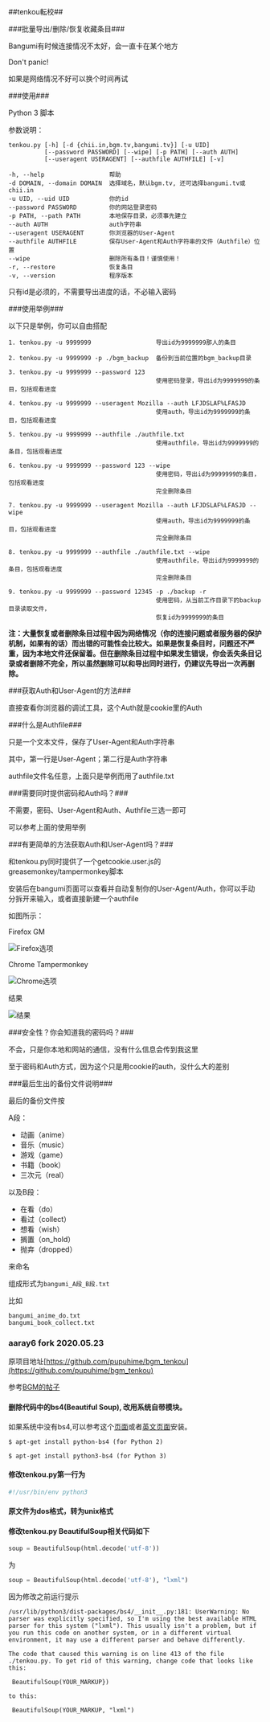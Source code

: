 ##tenkou転校##

###批量导出/删除/恢复收藏条目###

Bangumi有时候连接情况不太好，会一直卡在某个地方

Don't panic!

如果是网络情况不好可以换个时间再试

###使用###

Python 3 脚本

参数说明：

```
tenkou.py [-h] [-d {chii.in,bgm.tv,bangumi.tv}] [-u UID]
          [--password PASSWORD] [--wipe] [-p PATH] [--auth AUTH]
          [--useragent USERAGENT] [--authfile AUTHFILE] [-v]
```

```
-h, --help                  帮助
-d DOMAIN, --domain DOMAIN  选择域名，默认bgm.tv, 还可选择bangumi.tv或chii.in
-u UID, --uid UID           你的id
--password PASSWORD         你的网站登录密码
-p PATH, --path PATH        本地保存目录，必须事先建立
--auth AUTH                 auth字符串
--useragent USERAGENT       你浏览器的User-Agent
--authfile AUTHFILE         保存User-Agent和Auth字符串的文件（Authfile）位置
--wipe                      删除所有条目！谨慎使用！
-r, --restore               恢复条目
-v, --version               程序版本
```

只有id是必须的，不需要导出进度的话，不必输入密码

###使用举例###

以下只是举例，你可以自由搭配

```
1. tenkou.py -u 9999999                  导出id为9999999那人的条目

2. tenkou.py -u 9999999 -p ./bgm_backup  备份到当前位置的bgm_backup目录

3. tenkou.py -u 9999999 --password 123
                                         使用密码登录，导出id为9999999的条目，包括观看进度

4. tenkou.py -u 9999999 --useragent Mozilla --auth LFJDSLAF%LFASJD
                                         使用auth，导出id为9999999的条目，包括观看进度

5. tenkou.py -u 9999999 --authfile ./authfile.txt
                                         使用authfile，导出id为9999999的条目，包括观看进度

6. tenkou.py -u 9999999 --password 123 --wipe
                                         使用密码，导出id为9999999的条目，包括观看进度
                                         完全删除条目

7. tenkou.py -u 9999999 --useragent Mozilla --auth LFJDSLAF%LFASJD --wipe
                                         使用auth，导出id为9999999的条目，包括观看进度
                                         完全删除条目

8. tenkou.py -u 9999999 --authfile ./authfile.txt --wipe
                                         使用authfile，导出id为9999999的条目，包括观看进度
                                         完全删除条目

9. tenkou.py -u 9999999 --password 12345 -p ./backup -r
                                         使用密码，从当前工作目录下的backup目录读取文件，
                                         恢复id为9999999的条目
```

**注：大量恢复或者删除条目过程中因为网络情况（你的连接问题或者服务器的保护机制，如果有的话）而出错的可能性会比较大。如果是恢复条目时，问题还不严重，因为本地文件还保留着。但在删除条目过程中如果发生错误，你会丢失条目记录或者删除不完全，所以虽然删除可以和导出同时进行，仍建议先导出一次再删除。**

###获取Auth和User-Agent的方法###

直接查看你浏览器的调试工具，这个Auth就是cookie里的Auth

###什么是Authfile###

只是一个文本文件，保存了User-Agent和Auth字符串

其中，第一行是User-Agent；第二行是Auth字符串

authfile文件名任意，上面只是举例而用了authfile.txt

###需要同时提供密码和Auth吗？###

不需要，密码、User-Agent和Auth、Authfile三选一即可

可以参考上面的使用举例

###有更简单的方法获取Auth和User-Agent吗？###

和tenkou.py同时提供了一个getcookie.user.js的greasemonkey/tampermonkey脚本

安装后在bangumi页面可以查看并自动复制你的User-Agent/Auth，你可以手动分拆开来输入，或者直接新建一个authfile

如图所示：

Firefox GM

![Firefox选项](http://i.imgur.com/2GdaRSn.jpg)

Chrome Tampermonkey

![Chrome选项](http://i.imgur.com/Qwk6ff0.jpg)

结果

![结果](http://i.imgur.com/NW3IYnc.jpg)

###安全性？你会知道我的密码吗？###

不会，只是你本地和网站的通信，没有什么信息会传到我这里

至于密码和Auth方式，因为这个只是用cookie的auth，没什么大的差别


###最后生出的备份文件说明###

最后的备份文件按

A段：

* 动画（anime）
* 音乐（music）
* 游戏（game）
* 书籍（book）
* 三次元（real）

以及B段：

* 在看（do）
* 看过（collect）
* 想看（wish）
* 搁置（on_hold）
* 抛弃（dropped）

来命名

组成形式为```bangumi_A段_B段.txt```

比如

```
bangumi_anime_do.txt
bangumi_book_collect.txt
```

### aaray6 fork 2020.05.23

原项目地址[https://github.com/pupuhime/bgm_tenkou](https://github.com/pupuhime/bgm_tenkou)

参考[BGM的帖子](http://chii.in/group/topic/33926)

#### 删除代码中的bs4(Beautiful Soup), 改用系统自带模块。
如果系统中没有bs4,可以参考这个[页面](https://www.crummy.com/software/BeautifulSoup/bs4/doc/index.zh.html)或者[英文页面](https://www.crummy.com/software/BeautifulSoup/bs4/doc/)安装。

```console
$ apt-get install python-bs4 (for Python 2)

$ apt-get install python3-bs4 (for Python 3)
```

#### 修改tenkou.py第一行为

```python
#!/usr/bin/env python3
```

#### 原文件为dos格式，转为unix格式

#### 修改tenkou.py BeautifulSoup相关代码如下

```python
soup = BeautifulSoup(html.decode('utf-8'))
```
为

```python
soup = BeautifulSoup(html.decode('utf-8'), "lxml")
```

因为修改之前运行提示

```
/usr/lib/python3/dist-packages/bs4/__init__.py:181: UserWarning: No parser was explicitly specified, so I'm using the best available HTML parser for this system ("lxml"). This usually isn't a problem, but if you run this code on another system, or in a different virtual environment, it may use a different parser and behave differently.

The code that caused this warning is on line 413 of the file ./tenkou.py. To get rid of this warning, change code that looks like this:

 BeautifulSoup(YOUR_MARKUP})

to this:

 BeautifulSoup(YOUR_MARKUP, "lxml")
 ```
